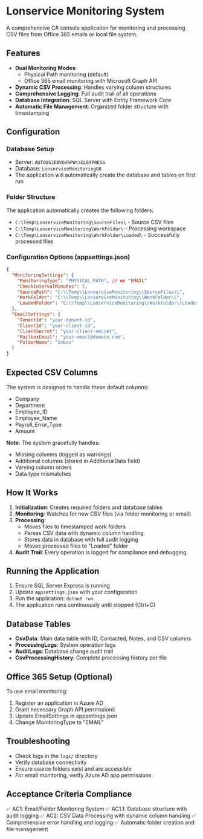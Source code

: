 # Lonservice Monitoring System

A comprehensive C# console application for monitoring and processing CSV files from Office 365 emails or local file system.

## Features

- **Dual Monitoring Modes**: 
  - Physical Path monitoring (default)
  - Office 365 email monitoring with Microsoft Graph API
- **Dynamic CSV Processing**: Handles varying column structures
- **Comprehensive Logging**: Full audit trail of all operations
- **Database Integration**: SQL Server with Entity Framework Core
- **Automatic File Management**: Organized folder structure with timestamping

## Configuration

### Database Setup
- Server: `AUTOOSJEBVGVRPW\SQLEXPRESS`
- Database: `LonserviceMonitoringDB`
- The application will automatically create the database and tables on first run

### Folder Structure
The application automatically creates the following folders:
- `C:\Temp\LonserviceMonitoring\SourceFiles\` - Source CSV files
- `C:\Temp\LonserviceMonitoring\WorkFolder\` - Processing workspace
- `C:\Temp\LonserviceMonitoring\WorkFolder\Loaded\` - Successfully processed files

### Configuration Options (appsettings.json)

```json
{
  "MonitoringSettings": {
    "MonitoringType": "PHYSICAL_PATH", // or "EMAIL"
    "CheckIntervalMinutes": 5,
    "SourcePath": "C:\\Temp\\LonserviceMonitoring\\SourceFiles\\",
    "WorkFolder": "C:\\Temp\\LonserviceMonitoring\\WorkFolder\\",
    "LoadedFolder": "C:\\Temp\\LonserviceMonitoring\\WorkFolder\\Loaded\\"
  },
  "EmailSettings": {
    "TenantId": "your-tenant-id",
    "ClientId": "your-client-id", 
    "ClientSecret": "your-client-secret",
    "MailboxEmail": "your-email@domain.com",
    "FolderName": "Inbox"
  }
}
```

## Expected CSV Columns

The system is designed to handle these default columns:
- Company
- Department  
- Employee_ID
- Employee_Name
- Payroll_Error_Type
- Amount

**Note**: The system gracefully handles:
- Missing columns (logged as warnings)
- Additional columns (stored in AdditionalData field)
- Varying column orders
- Data type mismatches

## How It Works

1. **Initialization**: Creates required folders and database tables
2. **Monitoring**: Watches for new CSV files (via folder monitoring or email)
3. **Processing**: 
   - Moves files to timestamped work folders
   - Parses CSV data with dynamic column handling
   - Stores data in database with full audit logging
   - Moves processed files to "Loaded" folder
4. **Audit Trail**: Every operation is logged for compliance and debugging

## Running the Application

1. Ensure SQL Server Express is running
2. Update `appsettings.json` with your configuration
3. Run the application: `dotnet run`
4. The application runs continuously until stopped (Ctrl+C)

## Database Tables

- **CsvData**: Main data table with ID, Contacted, Notes, and CSV columns
- **ProcessingLogs**: System operation logs
- **AuditLogs**: Database change audit trail  
- **CsvProcessingHistory**: Complete processing history per file

## Office 365 Setup (Optional)

To use email monitoring:
1. Register an application in Azure AD
2. Grant necessary Graph API permissions
3. Update EmailSettings in appsettings.json
4. Change MonitoringType to "EMAIL"

## Troubleshooting

- Check logs in the `logs/` directory
- Verify database connectivity
- Ensure source folders exist and are accessible
- For email monitoring, verify Azure AD app permissions

## Acceptance Criteria Compliance

✅ AC1: Email/Folder Monitoring System
✅ AC1.1: Database structure with audit logging
✅ AC2: CSV Data Processing with dynamic column handling
✅ Comprehensive error handling and logging
✅ Automatic folder creation and file management
